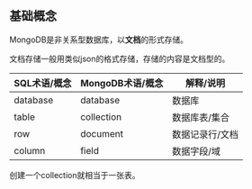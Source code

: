 
## 基础概念

MongoDB是非关系型数据库，以**文档**的形式存储。

文档存储一般用类似json的格式存储，存储的内容是文档型的。

|SQL术语/概念|MongoDB术语/概念|解释/说明|	
|-|-|-|
|database|database|数据库|
|table|	collection|	数据库表/集合|
|row|	document|	数据记录行/文档|
|column|	field|	数据字段/域|

创建一个collection就相当于一张表。